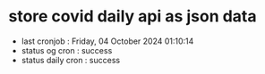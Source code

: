 # store covid daily api as json data

- last cronjob : Friday, 04 October 2024 01:10:14
- status og cron : success
- status daily cron : success
      
      